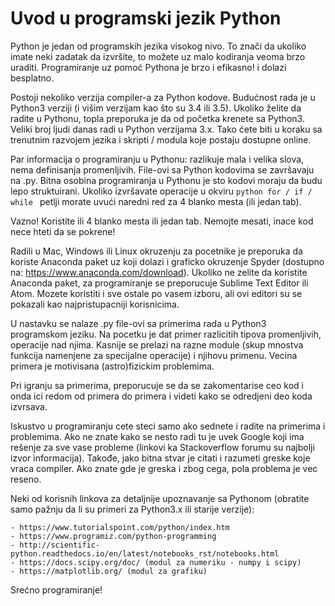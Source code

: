 # Uvod u programski jezik Python

Python je jedan od programskih jezika visokog nivo. To znači da ukoliko imate neki zadatak da izvršite, to možete uz malo kodiranja veoma brzo uraditi. Programiranje uz pomoć Pythona je brzo i efikasno! i dolazi besplatno.

Postoji nekoliko verzija compiler-a za Python kodove. Budućnost rada je u Python3 verziji (i višim verzijam kao što su 3.4 ili 3.5). Ukoliko želite da radite u Pythonu, topla preporuka je da od početka krenete sa Python3. Veliki broj ljudi danas radi u Python verzijama 3.x. Tako ćete biti u koraku sa trenutnim razvojem jezika i skripti / modula koje postaju dostupne online.

Par informacija o programiranju u Pythonu: razlikuje mala i velika slova, nema definisanja promenljivih. File-ovi sa Python kodovima se završavaju na .py. Bitna osobina programiranja u Pythonu je sto kodovi moraju da budu lepo struktuirani. Ukoliko izvršavate operacije u okviru ```python for / if / while ``` petlji morate uvući naredni red za 4 blanko mesta (ili jedan tab).

Vazno! Koristite ili 4 blanko mesta ili jedan tab. Nemojte mesati, inace kod nece hteti da se pokrene!

Radili u Mac, Windows ili Linux okruzenju za pocetnike je preporuka da koriste Anaconda paket uz koji dolazi i graficko okruzenje Spyder (dostupno na: https://www.anaconda.com/download). Ukoliko ne zelite da koristite Anaconda paket, za programiranje se preporucuje Sublime Text Editor ili Atom. Mozete koristiti i sve ostale po vasem izboru, ali ovi editori su se pokazali kao najpristupacniji korisnicima.

U nastavku se nalaze .py file-ovi sa primerima rada u Python3 programskom jeziku. Na pocetku je dat primer razlicitih tipova promenljivih, operacije nad njima. Kasnije se prelazi na razne module (skup mnostva funkcija namenjene za specijalne operacije) i njihovu primenu. Vecina primera je motivisana (astro)fizickim problemima.

Pri igranju sa primerima, preporucuje se da se zakomentarise ceo kod i  onda ici redom od primera do primera i videti kako se odredjeni deo koda izvrsava.

Iskustvo u programiranju cete steci samo ako sednete i radite na primerima i problemima. Ako ne znate kako se nesto radi tu je uvek Google koji ima rešenje za sve vase probleme (linkovi ka  Stackoverflow forumu su najbolji izvor informacija). Takođe, jako bitna stvar je citati i razumeti greske koje vraca compiler. Ako znate gde je greska i zbog cega, pola problema je vec reseno.

Neki od korisnih linkova za detaljnije upoznavanje sa Pythonom (obratite samo pažnju da li su primeri za Python3.x ili starije verzije):

	- https://www.tutorialspoint.com/python/index.htm
	- https://www.programiz.com/python-programming
	- http://scientific-python.readthedocs.io/en/latest/notebooks_rst/notebooks.html
	- https://docs.scipy.org/doc/ (modul za numeriku - numpy i scipy)
	- https://matplotlib.org/ (modul za grafiku)

Srećno programiranje!
